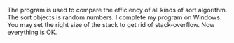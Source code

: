 The program is used to compare the  efficiency of all kinds of sort algorithm.
The sort objects is random numbers.
I complete my program on Windows.
You may set the right size of the stack to get rid of stack-overflow.
Now everything is OK.